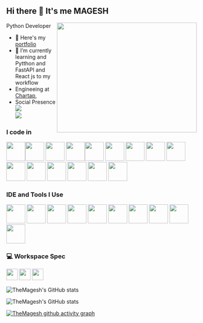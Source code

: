 
## Hi there 👋 It's me MAGESH

Python Developer
<img align="right" width="370" height="290" src="https://i.pinimg.com/originals/47/f0/34/47f0342cec72b800463bf003eac1257e.gif">
- 🔭 Here's my [portfolio](https://themagesh.in/)                                                 
- 🌱 I’m currently learning and Pytthon and FastAPI and React js to my workflow
- Engineeing at [Chartap](https://www.chartap.com/](https://www.chartap.com/)),
- Social Presence
<br /> [<img src="https://img.shields.io/badge/Twitter-1DA1F2?style=for-the-badge&logo=twitter&logoColor=white" />](https://x.com/ThemageshC) <br /> [<img src="https://img.shields.io/badge/LinkedIn-0077B5?style=for-the-badge&logo=linkedin&logoColor=white" />]() <br/> 

### I code in
<img height="50" width="50" src="https://img.icons8.com/color/48/000000/python.png" /><img height="50" width="50" src="https://cdn.worldvectorlogo.com/logos/fastapi-1.svg" /> <img height="50" width="50" src="https://img.icons8.com/?size=160&id=baihjTL3IBX9&format=png" /> <img height="50" width="50" src="https://img.icons8.com/color/48/000000/javascript.png"/><img height="50" width="50" src="https://img.icons8.com/color/48/000000/html-5.png" /> <img height="50" width="50" src="https://img.icons8.com/color/48/000000/css3.png" /> <img height="50" width="50" src="https://img.icons8.com/?size=96&id=CIAZz2CYc6Kc&format=png"/>
<img height="50" width="50" src="https://img.icons8.com/?size=100&id=JRnxU7ZWP4mi&format=png"/> <img height="50" width="50" src="https://img.icons8.com/color/48/000000/mongodb.png"/> <img height="50" width="50" src="https://img.icons8.com/fluent/48/000000/arduino.png"/> <img height="50" width="50" src="https://img.icons8.com/?size=100&id=asWSSTBrDlTW&format=png&color=000000"/> <img height="50" width="50" src="https://img.icons8.com/color/48/000000/google-firebase-console.png"/> <img height="50" width="50" src="https://img.icons8.com/color/48/000000/mysql-logo.png"/>  <img height="50" width="50" src="https://img.icons8.com/color/48/000000/nodejs.png"/> <img height="50" width="50" src="https://img.icons8.com/fluency/48/000000/handlebar-mustache.png"/> 

### IDE and Tools I Use
<img height="50" width="50" src="https://img.icons8.com/color/48/000000/visual-studio-code-2019.png"/> <img height="50" width="50" src="https://img.icons8.com/color/48/000000/pycharm.png"/> <img height="50" width="50" src="https://img.icons8.com/color/50/000000/git.png"/> <img height="50" width="50" src="https://img.icons8.com/dusk/64/000000/anaconda.png"/> <img height="50" src="https://img.icons8.com/officel/480/null/java-eclipse.png"/> <img height="50" src="https://img.icons8.com/color/480/null/notion--v1.png" /> <img height="50" width="50" src="https://img.icons8.com/doodle/48/000000/adobe-photoshop.png"/> <img height="50" width="50" src="https://img.icons8.com/color/48/000000/figma--v1.png"/> <img height="50" src="https://img.shields.io/badge/Netlify-00C7B7?style=for-the-badge&logo=netlify&logoColor=white"/> <img height="50" src="https://img.shields.io/badge/Adobe%20XD-FF61F6?style=for-the-badge&logo=Adobe%20XD&logoColor=white"/>


### 💻 Workspace Spec
<img height="30" src="https://img.shields.io/badge/Macbook-Pro_M1-ED1C24?style=for-the-badge&logo=apple&logoColor=white"/> <img height="30" src="https://img.shields.io/badge/NVIDIA-GTX1650-76B900?style=for-the-badge&logo=nvidia&logoColor=white"/>  <img height="30" src="https://img.shields.io/badge/AMD-Ryzen_5_4600H-ED1C24?style=for-the-badge&logo=amd&logoColor=white"/> 

![TheMagesh's GitHub stats](https://github-readme-stats.vercel.app/api?username=TheMagesh&theme=blue-green)

![TheMagesh's GitHub stats](https://github-readme-stats.vercel.app/api/top-langs/?username=TheMagesh&theme=blue-green)

[![TheMagesh github activity graph](https://github-readme-activity-graph.vercel.app/graph?username=TheMagesh&bg_color=050505&color=ffffff&line=00fa85&point=fffafa&area=true&hide_border=true)](https://github.com/ashutosh00710/github-readme-activity-graph)

